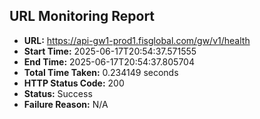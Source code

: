 ## URL Monitoring Report

- **URL:** https://api-gw1-prod1.fisglobal.com/gw/v1/health
- **Start Time:** 2025-06-17T20:54:37.571555
- **End Time:** 2025-06-17T20:54:37.805704
- **Total Time Taken:** 0.234149 seconds
- **HTTP Status Code:** 200
- **Status:** Success
- **Failure Reason:** N/A
